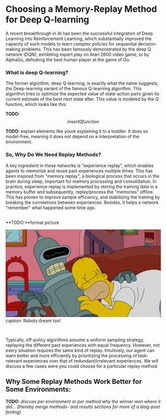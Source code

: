 # Choosing a Memory-Replay Method for Deep Q-learning

A recent breakthrough in AI has been the successful integration of Deep Learning into Reinforcement Learning, which substantially improved the capacity of such models to learn complex policies for sequential decision-making problems. 
This has been famously demonstrated by the deep Q network (DQN), exhibiting expert play on Atari 2600 video game, or by AlphaGo, defeating the best human player at the game of Go. 
 
### What is deep Q-learning?

The former algorithm, deep Q-learning, is exactly what the name suggests; the Deep-learning variant of the famous Q-learning algorithm. 
This algorithm tries to optimize the expected value of state-action pairs given its current estimate of the best next state after. This value is modeled by the Q function, which looks like this: 

**TODO:** $$insert Q function$$

**TODO:** explain elements like youre explaining it to a toddler.
It does so model-free, meaning it does not depend on a interpretation of the environment.

 
### So, Why Do We Need Replay Methods?

A key ingredient in these networks is "experience replay", which enables agents to memorize and reuse past experiences multiple times. 
This has been inspired from "memory replay", a biological process that occurs in the brain during sleep, important for memory processing and consolidation.
In practice, experience replay is implemented by storing the training data in a memory buffer and subsequently, replay/process the "memories" offline. 
This has proven to improve sample efficiency, and stabilizing the training by breaking the correlations between experiences. 
Besides, it helps a network "remember" what happened some time ago.

<br>
**TODO:**format picture

 ![](figs/dreaming.jpg)
caption: Robots dream too!

<br>

Typically, off-policy algorithms assume a uniform sampling strategy, replaying the different past experiences with equal frequency.
However, not every situation requires the same kind of replay.
Intuitively, our agent can learn better and more efficiently by prioritizing the processing of task-relevant experiences over that of redundant/irrelevant experiences. 
We will discuss a few cases were you could choose for a particular replay method.

## Why Some Replay Methods Work Better for Some Environments:

**TODO:** *discuss per environment or per method why the winner won where it did... (thereby merge methods- and results sections for more of a blog-post feeling)*

